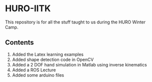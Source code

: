 # HURO-IITK
This repository is for all the stuff taught to us during the HURO Winter Camp.

## Contents
1. Added the Latex learning examples
2. Added shape detection code in OpenCV
3. Added a 2 DOF hand simulation in Matlab using inverse kinematics
4. Added a ROS Lecture
5. Added some arduino files
